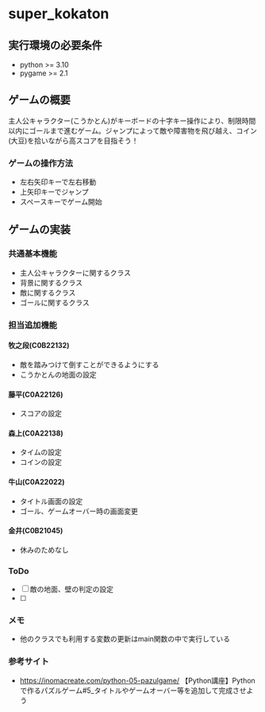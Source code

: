 # super_kokaton
## 実行環境の必要条件
* python >= 3.10
* pygame >= 2.1
## ゲームの概要
主人公キャラクター(こうかとん)がキーボードの十字キー操作により、制限時間以内にゴールまで進むゲーム。ジャンプによって敵や障害物を飛び越え、コイン(大豆)を拾いながら高スコアを目指そう！
### ゲームの操作方法
* 左右矢印キーで左右移動
* 上矢印キーでジャンプ
* スペースキーでゲーム開始
## ゲームの実装
### 共通基本機能
* 主人公キャラクターに関するクラス
* 背景に関するクラス
* 敵に関するクラス
* ゴールに関するクラス
### 担当追加機能
#### 牧之段(C0B22132)
* 敵を踏みつけて倒すことができるようにする
* こうかとんの地面の設定
#### 藤平(C0A22126)
* スコアの設定
#### 森上(C0A22138)
* タイムの設定
* コインの設定
#### 牛山(C0A22022)
* タイトル画面の設定
* ゴール、ゲームオーバー時の画面変更
#### 金井(C0B21045)
* 休みのためなし
### ToDo
- [ ] 敵の地面、壁の判定の設定
- [ ] 
### メモ
* 他のクラスでも利用する変数の更新はmain関数の中で実行している
### 参考サイト
* https://inomacreate.com/python-05-pazulgame/ 【Python講座】Pythonで作るパズルゲーム#5_タイトルやゲームオーバー等を追加して完成させよう
